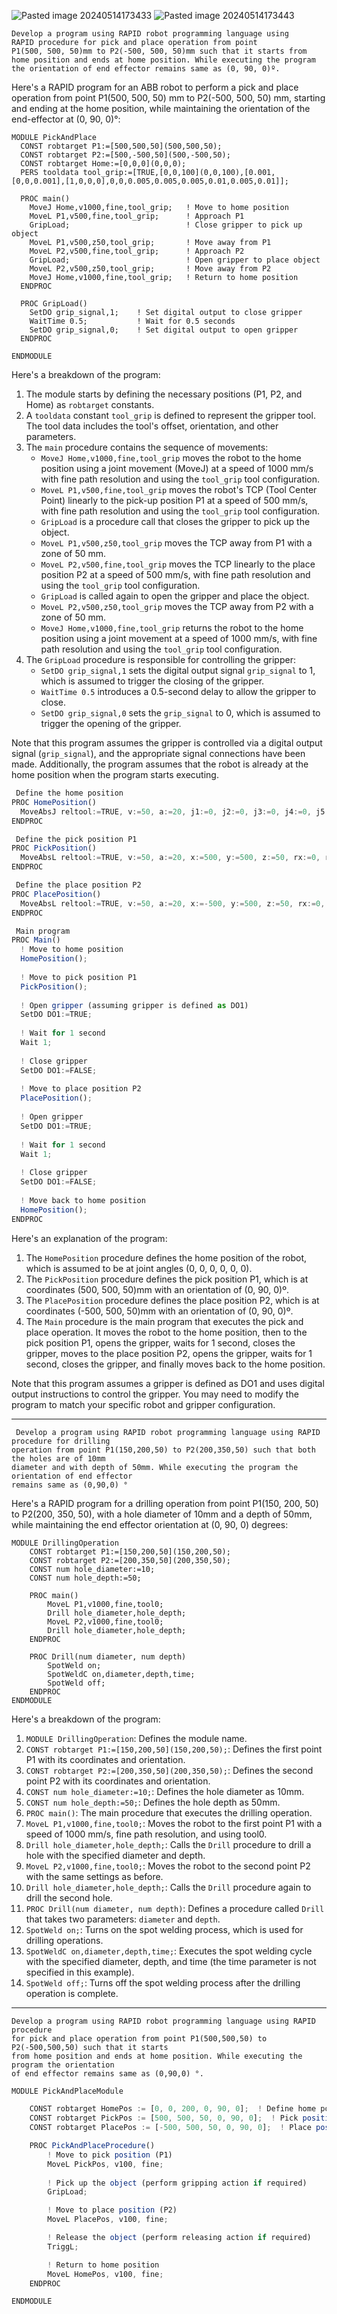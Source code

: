 
![Pasted image 20240514173433](Pasted%20image%2020240514173433.png)
![Pasted image 20240514173443](Pasted%20image%2020240514173443.png)


	
	Develop a program using RAPID robot programming language using
	RAPID procedure for pick and place operation from point
	P1(500, 500, 50)mm to P2(-500, 500, 50)mm such that it starts from
	home position and ends at home position. While executing the program
	the orientation of end effector remains same as (0, 90, 0)º.

Here's a RAPID program for an ABB robot to perform a pick and place operation from point P1(500, 500, 50) mm to P2(-500, 500, 50) mm, starting and ending at the home position, while maintaining the orientation of the end-effector at (0, 90, 0)°:

```
MODULE PickAndPlace
  CONST robtarget P1:=[500,500,50](500,500,50);
  CONST robtarget P2:=[500,-500,50](500,-500,50);
  CONST robtarget Home:=[0,0,0](0,0,0);
  PERS tooldata tool_grip:=[TRUE,[0,0,100](0,0,100),[0.001,[0,0,0.001],[1,0,0,0],0,0,0.005,0.005,0.005,0.01,0.005,0.01]];

  PROC main()
    MoveJ Home,v1000,fine,tool_grip;   ! Move to home position
    MoveL P1,v500,fine,tool_grip;      ! Approach P1
    GripLoad;                          ! Close gripper to pick up object
    MoveL P1,v500,z50,tool_grip;       ! Move away from P1
    MoveL P2,v500,fine,tool_grip;      ! Approach P2
    GripLoad;                          ! Open gripper to place object
    MoveL P2,v500,z50,tool_grip;       ! Move away from P2
    MoveJ Home,v1000,fine,tool_grip;   ! Return to home position
  ENDPROC

  PROC GripLoad()
    SetDO grip_signal,1;    ! Set digital output to close gripper
    WaitTime 0.5;           ! Wait for 0.5 seconds
    SetDO grip_signal,0;    ! Set digital output to open gripper
  ENDPROC

ENDMODULE
```

Here's a breakdown of the program:

1. The module starts by defining the necessary positions (P1, P2, and Home) as `robtarget` constants.
2. A `tooldata` constant `tool_grip` is defined to represent the gripper tool. The tool data includes the tool's offset, orientation, and other parameters.
3. The `main` procedure contains the sequence of movements:
   - `MoveJ Home,v1000,fine,tool_grip` moves the robot to the home position using a joint movement (MoveJ) at a speed of 1000 mm/s with fine path resolution and using the `tool_grip` tool configuration.
   - `MoveL P1,v500,fine,tool_grip` moves the robot's TCP (Tool Center Point) linearly to the pick-up position P1 at a speed of 500 mm/s, with fine path resolution and using the `tool_grip` tool configuration.
   - `GripLoad` is a procedure call that closes the gripper to pick up the object.
   - `MoveL P1,v500,z50,tool_grip` moves the TCP away from P1 with a zone of 50 mm.
   - `MoveL P2,v500,fine,tool_grip` moves the TCP linearly to the place position P2 at a speed of 500 mm/s, with fine path resolution and using the `tool_grip` tool configuration.
   - `GripLoad` is called again to open the gripper and place the object.
   - `MoveL P2,v500,z50,tool_grip` moves the TCP away from P2 with a zone of 50 mm.
   - `MoveJ Home,v1000,fine,tool_grip` returns the robot to the home position using a joint movement at a speed of 1000 mm/s, with fine path resolution and using the `tool_grip` tool configuration.
4. The `GripLoad` procedure is responsible for controlling the gripper:
   - `SetDO grip_signal,1` sets the digital output signal `grip_signal` to 1, which is assumed to trigger the closing of the gripper.
   - `WaitTime 0.5` introduces a 0.5-second delay to allow the gripper to close.
   - `SetDO grip_signal,0` sets the `grip_signal` to 0, which is assumed to trigger the opening of the gripper.

Note that this program assumes the gripper is controlled via a digital output signal (`grip_signal`), and the appropriate signal connections have been made. Additionally, the program assumes that the robot is already at the home position when the program starts executing.


```js
 Define the home position
PROC HomePosition()
  MoveAbsJ reltool:=TRUE, v:=50, a:=20, j1:=0, j2:=0, j3:=0, j4:=0, j5:=0, j6:=0;
ENDPROC

 Define the pick position P1
PROC PickPosition()
  MoveAbsL reltool:=TRUE, v:=50, a:=20, x:=500, y:=500, z:=50, rx:=0, ry:=90, rz:=0;
ENDPROC

 Define the place position P2
PROC PlacePosition()
  MoveAbsL reltool:=TRUE, v:=50, a:=20, x:=-500, y:=500, z:=50, rx:=0, ry:=90, rz:=0;
ENDPROC

 Main program
PROC Main()
  ! Move to home position
  HomePosition();
  
  ! Move to pick position P1
  PickPosition();
  
  ! Open gripper (assuming gripper is defined as DO1)
  SetDO DO1:=TRUE;
  
  ! Wait for 1 second
  Wait 1;
  
  ! Close gripper
  SetDO DO1:=FALSE;
  
  ! Move to place position P2
  PlacePosition();
  
  ! Open gripper
  SetDO DO1:=TRUE;
  
  ! Wait for 1 second
  Wait 1;
  
  ! Close gripper
  SetDO DO1:=FALSE;
  
  ! Move back to home position
  HomePosition();
ENDPROC
```
Here's an explanation of the program:

1. The `HomePosition` procedure defines the home position of the robot, which is assumed to be at joint angles (0, 0, 0, 0, 0, 0).
2. The `PickPosition` procedure defines the pick position P1, which is at coordinates (500, 500, 50)mm with an orientation of (0, 90, 0)º.
3. The `PlacePosition` procedure defines the place position P2, which is at coordinates (-500, 500, 50)mm with an orientation of (0, 90, 0)º.
4. The `Main` procedure is the main program that executes the pick and place operation. It moves the robot to the home position, then to the pick position P1, opens the gripper, waits for 1 second, closes the gripper, moves to the place position P2, opens the gripper, waits for 1 second, closes the gripper, and finally moves back to the home position.

Note that this program assumes a gripper is defined as DO1 and uses digital output instructions to control the gripper. You may need to modify the program to match your specific robot and gripper configuration.

-----------------



	
	 Develop a program using RAPID robot programming language using RAPID procedure for drilling
	operation from point P1(150,200,50) to P2(200,350,50) such that both the holes are of 10mm
	diameter and with depth of 50mm. While executing the program the orientation of end effector
	remains same as (0,90,0) °


Here's a RAPID program for a drilling operation from point P1(150, 200, 50) to P2(200, 350, 50), with a hole diameter of 10mm and a depth of 50mm, while maintaining the end effector orientation at (0, 90, 0) degrees:

```
MODULE DrillingOperation
    CONST robtarget P1:=[150,200,50](150,200,50);
    CONST robtarget P2:=[200,350,50](200,350,50);
    CONST num hole_diameter:=10;
    CONST num hole_depth:=50;
    
    PROC main()
        MoveL P1,v1000,fine,tool0;
        Drill hole_diameter,hole_depth;
        MoveL P2,v1000,fine,tool0;
        Drill hole_diameter,hole_depth;
    ENDPROC
    
    PROC Drill(num diameter, num depth)
        SpotWeld on;
        SpotWeldC on,diameter,depth,time;
        SpotWeld off;
    ENDPROC
ENDMODULE
```

Here's a breakdown of the program:

1. `MODULE DrillingOperation`: Defines the module name.
2. `CONST robtarget P1:=[150,200,50](150,200,50);`: Defines the first point P1 with its coordinates and orientation.
3. `CONST robtarget P2:=[200,350,50](200,350,50);`: Defines the second point P2 with its coordinates and orientation.
4. `CONST num hole_diameter:=10;`: Defines the hole diameter as 10mm.
5. `CONST num hole_depth:=50;`: Defines the hole depth as 50mm.
6. `PROC main()`: The main procedure that executes the drilling operation.
7. `MoveL P1,v1000,fine,tool0;`: Moves the robot to the first point P1 with a speed of 1000 mm/s, fine path resolution, and using tool0.
8. `Drill hole_diameter,hole_depth;`: Calls the `Drill` procedure to drill a hole with the specified diameter and depth.
9. `MoveL P2,v1000,fine,tool0;`: Moves the robot to the second point P2 with the same settings as before.
10. `Drill hole_diameter,hole_depth;`: Calls the `Drill` procedure again to drill the second hole.
11. `PROC Drill(num diameter, num depth)`: Defines a procedure called `Drill` that takes two parameters: `diameter` and `depth`.
12. `SpotWeld on;`: Turns on the spot welding process, which is used for drilling operations.
13. `SpotWeldC on,diameter,depth,time;`: Executes the spot welding cycle with the specified diameter, depth, and time (the time parameter is not specified in this example).
14. `SpotWeld off;`: Turns off the spot welding process after the drilling operation is complete.


-----------

	Develop a program using RAPID robot programming language using RAPID procedure
	for pick and place operation from point P1(500,500,50) to P2(-500,500,50) such that it starts
	from home position and ends at home position. While executing the program the orientation
	of end effector remains same as (0,90,0) °.


```js
MODULE PickAndPlaceModule

    CONST robtarget HomePos := [0, 0, 200, 0, 90, 0];  ! Define home position
    CONST robtarget PickPos := [500, 500, 50, 0, 90, 0];  ! Pick position (P1)
    CONST robtarget PlacePos := [-500, 500, 50, 0, 90, 0];  ! Place position (P2)

    PROC PickAndPlaceProcedure()
        ! Move to pick position (P1)
        MoveL PickPos, v100, fine;
        
        ! Pick up the object (perform gripping action if required)
        GripLoad;

        ! Move to place position (P2)
        MoveL PlacePos, v100, fine;

        ! Release the object (perform releasing action if required)
        TriggL;

        ! Return to home position
        MoveL HomePos, v100, fine;
    ENDPROC

ENDMODULE

```